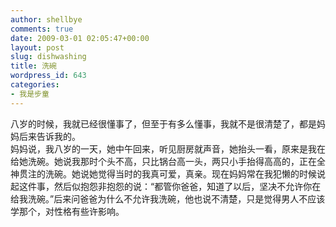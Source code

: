 ```yaml
---
author: shellbye
comments: true
date: 2009-03-01 02:05:47+00:00
layout: post
slug: dishwashing
title: 洗碗
wordpress_id: 643
categories:
- 我是步童
---
```


八岁的时候，我就已经很懂事了，但至于有多么懂事，我就不是很清楚了，都是妈妈后来告诉我的。  
妈妈说，我八岁的一天，她中午回来，听见厨房就声音，她抬头一看，原来是我在给她洗碗。她说我那时个头不高，只比锅台高一头，两只小手抬得高高的，正在全神贯注的洗碗。她说她觉得当时的我真可爱，真亲。现在妈妈常在我犯懒的时候说起这件事，然后似抱怨非抱怨的说：“都管你爸爸，知道了以后，坚决不允许你在给我洗碗。”后来问爸爸为什么不允许我洗碗，他也说不清楚，只是觉得男人不应该学那个，对性格有些许影响。  

